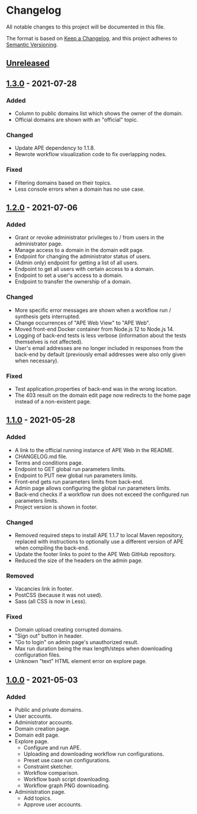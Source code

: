 # Changelog
All notable changes to this project will be documented in this file.

The format is based on [Keep a Changelog](https://keepachangelog.com/en/1.0.0/),
and this project adheres to [Semantic Versioning](https://semver.org/spec/v2.0.0.html).

## [Unreleased]

## [1.3.0] - 2021-07-28

### Added

- Column to public domains list which shows the owner of the domain.
- Official domains are shown with an "official" topic.

### Changed

- Update APE dependency to 1.1.8.
- Rewrote workflow visualization code to fix overlapping nodes.

### Fixed

- Filtering domains based on their topics.
- Less console errors when a domain has no use case.

## [1.2.0] - 2021-07-06

### Added

- Grant or revoke administrator privileges to / from users in the administrator page.
- Manage access to a domain in the domain edit page.
- Endpoint for changing the administrator status of users.
- (Admin only) endpoint for getting a list of all users.
- Endpoint to get all users with certain access to a domain.
- Endpoint to set a user's access to a domain.
- Endpoint to transfer the ownership of a domain.

### Changed

- More specific error messages are shown when a workflow run / synthesis gets interrupted.
- Change occurrences of "APE Web View" to "APE Web".
- Moved front-end Docker container from Node.js 12 to Node.js 14.
- Logging of back-end tests is less verbose (information about the tests themselves is not affected).
- User's email addresses are no longer included in responses from the back-end by default (previously email addresses were also only given when necessary).

### Fixed

- Test application.properties of back-end was in the wrong location.
- The 403 result on the domain edit page now redirects to the home page instead of a non-existent page.

## [1.1.0] - 2021-05-28

### Added
- A link to the official running instance of APE Web in the README.
- CHANGELOG.md file.
- Terms and conditions page.
- Endpoint to GET global run parameters limits.
- Endpoint to PUT new global run parameters limits.
- Front-end gets run parameters limits from back-end.
- Admin page allows configuring the global run parameters limits.
- Back-end checks if a workflow run does not exceed the configured run parameters limits.
- Project version is shown in footer.

### Changed
- Removed required steps to install APE 1.1.7 to local Maven repository, replaced with instructions to optionally use a different version of APE when compiling the back-end.
- Update the footer links to point to the APE Web GitHub repository.
- Reduced the size of the headers on the admin page.

### Removed
- Vacancies link in footer.
- PostCSS (because it was not used).
- Sass (all CSS is now in Less).

### Fixed
- Domain upload creating corrupted domains.
- "Sign out" button in header.
- "Go to login" on admin page's unauthorized result.
- Max run duration being the max length/steps when downloading configuration files.
- Unknown "text" HTML element error on explore page.

## [1.0.0] - 2021-05-03

### Added
- Public and private domains.
- User accounts.
- Administrator accounts.
- Domain creation page.
- Domain edit page.
- Explore page.
  * Configure and run APE.
  * Uploading and downloading workflow run configurations.
  * Preset use case run configurations.
  * Constraint sketcher.
  * Workflow comparison.
  * Workflow bash script downloading.
  * Workflow graph PNG downloading.
- Administration page.
  * Add topics.
  * Approve user accounts.
  
[Unreleased]: https://github.com/sanctuuary/APE-Web/compare/master...dev
[1.3.0]: https://github.com/sanctuuary/APE-Web/compare/v1.2.0...v1.3.0
[1.2.0]: https://github.com/sanctuuary/APE-Web/compare/v1.1.0...v1.2.0
[1.1.0]: https://github.com/sanctuuary/APE-Web/compare/v1.0.0...v1.1.0
[1.0.0]: https://github.com/sanctuuary/APE-Web/releases/tag/v1.0.0

